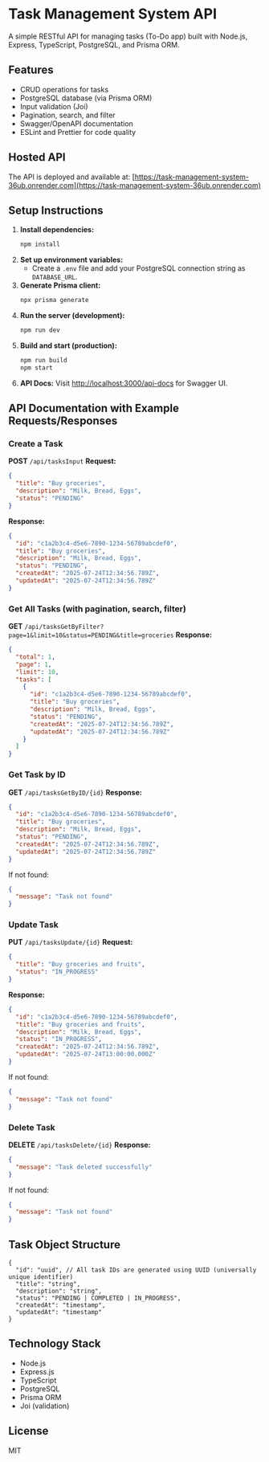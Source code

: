 
# Task Management System API

A simple RESTful API for managing tasks (To-Do app) built with Node.js, Express, TypeScript, PostgreSQL, and Prisma ORM.

## Features
- CRUD operations for tasks
- PostgreSQL database (via Prisma ORM)
- Input validation (Joi)
- Pagination, search, and filter
- Swagger/OpenAPI documentation
- ESLint and Prettier for code quality


## Hosted API

The API is deployed and available at: [https://task-management-system-36ub.onrender.com](https://task-management-system-36ub.onrender.com)

## Setup Instructions

1. **Install dependencies:**
   ```sh
   npm install
   ```
2. **Set up environment variables:**
   - Create a `.env` file and add your PostgreSQL connection string as `DATABASE_URL`.
3. **Generate Prisma client:**
   ```sh
   npx prisma generate
   ```
4. **Run the server (development):**
   ```sh
   npm run dev
   ```
5. **Build and start (production):**
   ```sh
   npm run build
   npm start
   ```
6. **API Docs:**
   Visit [http://localhost:3000/api-docs](http://localhost:3000/api-docs) for Swagger UI.


## API Documentation with Example Requests/Responses

### Create a Task
**POST** `/api/tasksInput`
**Request:**
```json
{
  "title": "Buy groceries",
  "description": "Milk, Bread, Eggs",
  "status": "PENDING"
}
```
**Response:**
```json
{
  "id": "c1a2b3c4-d5e6-7890-1234-56789abcdef0",
  "title": "Buy groceries",
  "description": "Milk, Bread, Eggs",
  "status": "PENDING",
  "createdAt": "2025-07-24T12:34:56.789Z",
  "updatedAt": "2025-07-24T12:34:56.789Z"
}
```

### Get All Tasks (with pagination, search, filter)
**GET** `/api/tasksGetByFilter?page=1&limit=10&status=PENDING&title=groceries`
**Response:**
```json
{
  "total": 1,
  "page": 1,
  "limit": 10,
  "tasks": [
    {
      "id": "c1a2b3c4-d5e6-7890-1234-56789abcdef0",
      "title": "Buy groceries",
      "description": "Milk, Bread, Eggs",
      "status": "PENDING",
      "createdAt": "2025-07-24T12:34:56.789Z",
      "updatedAt": "2025-07-24T12:34:56.789Z"
    }
  ]
}
```

### Get Task by ID
**GET** `/api/tasksGetByID/{id}`
**Response:**
```json
{
  "id": "c1a2b3c4-d5e6-7890-1234-56789abcdef0",
  "title": "Buy groceries",
  "description": "Milk, Bread, Eggs",
  "status": "PENDING",
  "createdAt": "2025-07-24T12:34:56.789Z",
  "updatedAt": "2025-07-24T12:34:56.789Z"
}
```
If not found:
```json
{
  "message": "Task not found"
}
```

### Update Task
**PUT** `/api/tasksUpdate/{id}`
**Request:**
```json
{
  "title": "Buy groceries and fruits",
  "status": "IN_PROGRESS"
}
```
**Response:**
```json
{
  "id": "c1a2b3c4-d5e6-7890-1234-56789abcdef0",
  "title": "Buy groceries and fruits",
  "description": "Milk, Bread, Eggs",
  "status": "IN_PROGRESS",
  "createdAt": "2025-07-24T12:34:56.789Z",
  "updatedAt": "2025-07-24T13:00:00.000Z"
}
```
If not found:
```json
{
  "message": "Task not found"
}
```

### Delete Task
**DELETE** `/api/tasksDelete/{id}`
**Response:**
```json
{
  "message": "Task deleted successfully"
}
```
If not found:
```json
{
  "message": "Task not found"
}
```


## Task Object Structure
```
{
  "id": "uuid", // All task IDs are generated using UUID (universally unique identifier)
  "title": "string",
  "description": "string",
  "status": "PENDING | COMPLETED | IN_PROGRESS",
  "createdAt": "timestamp",
  "updatedAt": "timestamp"
}
```

## Technology Stack
- Node.js
- Express.js
- TypeScript
- PostgreSQL
- Prisma ORM
- Joi (validation)

## License
MIT
